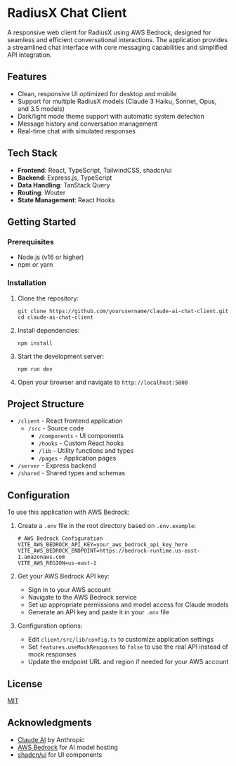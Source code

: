 # RadiusX Chat Client

A responsive web client for RadiusX using AWS Bedrock, designed for seamless and efficient conversational interactions. The application provides a streamlined chat interface with core messaging capabilities and simplified API integration.

## Features

- Clean, responsive UI optimized for desktop and mobile
- Support for multiple RadiusX models (Claude 3 Haiku, Sonnet, Opus, and 3.5 models)
- Dark/light mode theme support with automatic system detection
- Message history and conversation management
- Real-time chat with simulated responses

## Tech Stack

- **Frontend**: React, TypeScript, TailwindCSS, shadcn/ui
- **Backend**: Express.js, TypeScript
- **Data Handling**: TanStack Query
- **Routing**: Wouter
- **State Management**: React Hooks

## Getting Started

### Prerequisites

- Node.js (v16 or higher)
- npm or yarn

### Installation

1. Clone the repository:
   ```
   git clone https://github.com/yourusername/claude-ai-chat-client.git
   cd claude-ai-chat-client
   ```

2. Install dependencies:
   ```
   npm install
   ```

3. Start the development server:
   ```
   npm run dev
   ```

4. Open your browser and navigate to `http://localhost:5000`

## Project Structure

- `/client` - React frontend application
  - `/src` - Source code
    - `/components` - UI components
    - `/hooks` - Custom React hooks
    - `/lib` - Utility functions and types
    - `/pages` - Application pages
- `/server` - Express backend
- `/shared` - Shared types and schemas

## Configuration

To use this application with AWS Bedrock:

1. Create a `.env` file in the root directory based on `.env.example`:
   ```
   # AWS Bedrock Configuration
   VITE_AWS_BEDROCK_API_KEY=your_aws_bedrock_api_key_here
   VITE_AWS_BEDROCK_ENDPOINT=https://bedrock-runtime.us-east-1.amazonaws.com
   VITE_AWS_REGION=us-east-1
   ```

2. Get your AWS Bedrock API key:
   - Sign in to your AWS account
   - Navigate to the AWS Bedrock service
   - Set up appropriate permissions and model access for Claude models
   - Generate an API key and paste it in your `.env` file

3. Configuration options:
   - Edit `client/src/lib/config.ts` to customize application settings
   - Set `features.useMockResponses` to `false` to use the real API instead of mock responses
   - Update the endpoint URL and region if needed for your AWS account

## License

[MIT](LICENSE)

## Acknowledgments

- [Claude AI](https://www.anthropic.com/claude) by Anthropic
- [AWS Bedrock](https://aws.amazon.com/bedrock/) for AI model hosting
- [shadcn/ui](https://ui.shadcn.com/) for UI components